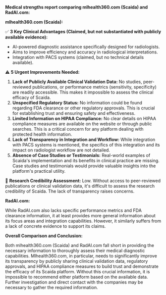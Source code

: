 **Medical strengths report comparing mlhealth360.com (Scaida) and RadAI.com:**

**mlhealth360.com (Scaida):**

✅ **3 Key Clinical Advantages (Claimed, but not substantiated with publicly available evidence):**

*   AI-powered diagnostic assistance specifically designed for radiologists.
*   Aims to improve efficiency and accuracy in radiological interpretations.
*   Integration with PACS systems (claimed, but no technical details available).

⚠️ **5 Urgent Improvements Needed:**

1.  **Lack of Publicly Available Clinical Validation Data:**  No studies, peer-reviewed publications, or performance metrics (sensitivity, specificity) are readily accessible.  This makes it impossible to assess the clinical efficacy of Scaida.
2.  **Unspecified Regulatory Status:**  No information could be found regarding FDA clearance or other regulatory approvals.  This is crucial for establishing trust and ensuring safety and effectiveness.
3.  **Limited Information on HIPAA Compliance:**  No clear details on HIPAA compliance measures are available on the website or through public searches.  This is a critical concern for any platform dealing with protected health information.
4.  **Lack of Transparency in Integration and Workflow:**  While integration with PACS systems is mentioned, the specifics of this integration and its impact on radiologist workflow are not detailed.
5.  **Absence of Case Studies or Testimonials:**  Real-world examples of Scaida's implementation and its benefits in clinical practice are missing.  Case studies and testimonials would provide valuable insights into the platform's practical utility.

🔬 **Research Credibility Assessment:**  Low.  Without access to peer-reviewed publications or clinical validation data, it's difficult to assess the research credibility of Scaida.  The lack of transparency raises concerns.

**RadAI.com:**

While RadAI.com also lacks specific performance metrics and FDA clearance information, it at least provides more general information about its focus areas and integration capabilities.  However, it similarly suffers from a lack of concrete evidence to support its claims.

**Overall Comparison and Conclusion:**

Both mlhealth360.com (Scaida) and RadAI.com fall short in providing the necessary information to thoroughly assess their medical diagnostic capabilities. Mlhealth360.com, in particular, needs to significantly improve its transparency by publicly sharing clinical validation data, regulatory approvals, and HIPAA compliance measures to build trust and demonstrate the efficacy of its Scaida platform.  Without this crucial information, it is impossible to recommend either platform based on the available data.  Further investigation and direct contact with the companies may be necessary to gather the required information.